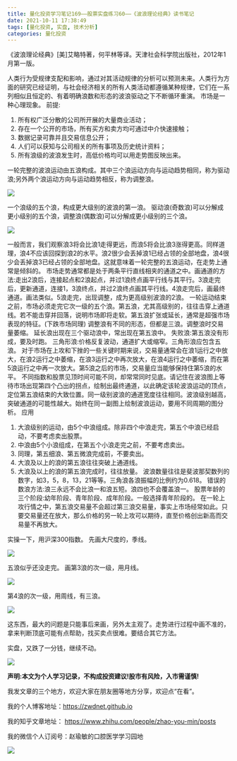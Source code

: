 ```yaml
---
title: 量化投资学习笔记169——股票实盘练习60——《波浪理论经典》读书笔记
date: 2021-10-11 17:38:49
tags: [量化投资, 实盘, 技术分析]
categories: 量化投资
---
```

《波浪理论经典》[美]艾略特著，何平林等译。天津社会科学院出版社，2012年1月第一版。

人类行为受规律支配和影响，通过对其活动规律的分析可以预测未来。人类行为方面的研究已经证明，与社会经济相关的所有人类活动都遵循某种规律，它们在一系列相似且恒定的、有着明确浪数和形态的波浪驱动之下不断循环重演。
市场是一种心理现象。
前提:
1. 所有权广泛分散的公司所开展的大量商业活动；
2. 存在一个公开的市场，所有买方和卖方均可通过中介快速接触；
3. 数据记录可靠并且交易信息公开；
4. 人们可以获知与公司相关的所有事项及历史统计资料；
5. 所有浪级的波浪发生时，高低价格均可以用走势图反映出来。

一轮完整的波浪运动由五浪构成。其中三个浪运动方向与运动趋势相同，称为驱动浪;另外两个浪运动方向与运动趋势相反，称为调整浪。

![](https://zymblog-1258069789.cos.ap-chengdu.myqcloud.com/blog0178-QTLearn/139/01.jpg)

一个浪级的五个浪，构成更大级别的波浪的第一浪。
驱动浪(奇数浪)可以分解成更小级别的五个浪，调整浪(偶数浪)可以分解成更小级别的三个浪。

![](https://zymblog-1258069789.cos.ap-chengdu.myqcloud.com/blog0178-QTLearn/139/02.jpg)

一般而言，我们观察浪3将会比浪1走得更远，而浪5将会比浪3涨得更高。同样道理，浪4不应该回探到浪2的水平。浪2很少会丢掉浪1已经占领的全部地盘，浪4很少会丢掉浪3已经占领的全部地盘。这就意味着一轮完整的五浪运动，在走势上通常是倾斜的。
市场走势通常都是处于两条平行直线相夹的通道之中。画通道的方法:走出2浪后，连接起点和2浪起点，并过1浪终点画平行线与其平行。3浪走完后，更新通道，连接1，3浪终点，并过2浪终点画其平行线。4浪走完后，画最终通道。画法类似。5浪走完，出现调整，成为更高级别波浪的2浪。
一轮运动结束之前，市场必须走完它次一级的五个浪。第五浪，尤其高级别的，往往击穿上通道线。若不能击穿并回落，说明市场即将走软。第五浪扩张或延长，通常是超强市场表现的特征。(下跌市场同理)
调整浪有不同的形态，但都是三浪。调整浪时交易量萎缩。
延长浪出现在三个驱动浪中，常出现在第五浪中。
失败浪:第五浪没有形成，要及时跑。
三角形浪:价格反复波动，通道扩大或缩窄。三角形浪应包含五浪。
对于市场在上攻和下挫的一些关键时期来说，交易量通常会在浪1运行之中放大，在浪2运行之中萎缩，在浪3运行之中再次放大，在浪4运行之中萎缩，而在第5浪运行之中再一次放大。第5浪之后的市场，交易量应当能够保持住第5浪的水平。
不同指数和股票见顶时间可能不同，却常常同时见底。请记住在波浪图上等待市场出现第四个凸出的拐点，绘制出最终通道，以此确定该轮波浪运动的顶点，定位第五浪结束的大致位置。同一级别波浪的通道宽度往往相同。波浪级别越高，突破通道的可能性越大。始终在同一副图上绘制波浪运动，要用不同周期的图分析。
应用
1. 大浪级别的运动，由5个中浪组成。除非四个中浪走完，第五个中浪已经启动，不要考虑卖出股票。
2. 中浪由5个小浪组成，在第五个小浪走完之前，不要考虑卖出。
3. 同理，第五细浪、第五微浪完成前，不要卖出。
4. 大浪及以上的浪的第五浪往往突破上通道线。
5. 大浪及以上的浪的第五浪完成时，往往放量。
波浪数量往往是斐波那契数列的数字，如3，5，8，13，21等等。三角浪各浪振幅的比例约为0.618。
错误的数浪方法:浪三永远不会比浪一和浪五短。浪四也不会覆盖浪一。
股票年龄的三个阶段:幼年阶段、青年阶段、成年阶段。一般选择青年阶段的。
在一轮上攻行情之中，第五浪交易量不会超过第三浪交易量，事实上市场经常如此。只要交易量还在放大，那么价格的另一轮上攻可以期待，直至价格创出新高而交易量不再放大。

实操一下，用沪深300指数。
先画大尺度的，季线。

![](https://zymblog-1258069789.cos.ap-chengdu.myqcloud.com/blog0178-QTLearn/139/03.jpg)

五浪似乎还没走完。
画第3浪的次一级，用月线。

![](https://zymblog-1258069789.cos.ap-chengdu.myqcloud.com/blog0178-QTLearn/139/04.jpg)

第4浪的次一级，用周线，有三浪。

![](https://zymblog-1258069789.cos.ap-chengdu.myqcloud.com/blog0178-QTLearn/139/05.jpg)

这东西，最大的问题是只能事后来画，另外太主观了。走势进行过程中画不准的，拿来判断顶底可能有点帮助，找买卖点很难。要结合其它方法。

实盘，又跌了一分钱，继续不动。

![](https://zymblog-1258069789.cos.ap-chengdu.myqcloud.com/blog0178-QTLearn/139/06.jpg)

**声明:本文为个人学习记录，不构成投资建议!股市有风险，入市需谨慎!**



我发文章的三个地方，欢迎大家在朋友圈等地方分享，欢迎点“在看”。

我的个人博客地址：https://zwdnet.github.io

我的知乎文章地址： https://www.zhihu.com/people/zhao-you-min/posts

我的微信个人订阅号：赵瑜敏的口腔医学学习园地


![](https://zymblog-1258069789.cos.ap-chengdu.myqcloud.com/other/wx.jpg)